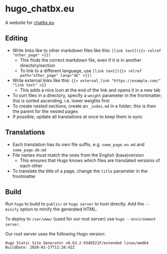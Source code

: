 # hugo_chatbx.eu

A website for [chatbx.eu](https://www.chatbx.eu/)

## Editing

* Write links like to other markdown files like this: `[link text]({{< relref "other_page" >}})`
	* This finds the correct markdown file, even if it is in another directory/section
	* To link to a different language, use `[link text]({{< relref path="other_page" lang="de" >}})`
* Write external links like this: `{{< external_link "https://example.com/" "link text" >}}`
	* This adds a nice icon at the end of the link and opens it in a new tab
* To sort files in a directory, specify a `weight` parameter in the frontmatter; this is sorted ascending, i.e. lower weights first
* To create nested sections, create an `_index.md` in a folder; this is then the parent for the nested pages
* If possible, update all translations at once to keep them in sync

## Translations

* Each translation has its own file suffix, e.g. `some_page.en.md` and `some_page.de.md`
* File names *must* match the ones from the English (base)version
	* This ensures that Hugo knows which files are translated versions of each other
* To translate the title of a page, change the `title` parameter in the frontmatter

## Build

Run `hugo` to build to `public/` or `hugo server` to host directly. Add the `--minify` option to minify the generated HTML.

To deploy to `/var/www/` (used for our root server) use `hugo --environment server`.

Our root server uses the following Hugo version:
```
Hugo Static Site Generator v0.63.2-934EE21F/extended linux/amd64 BuildDate: 2020-01-27T12:20:42Z
```
